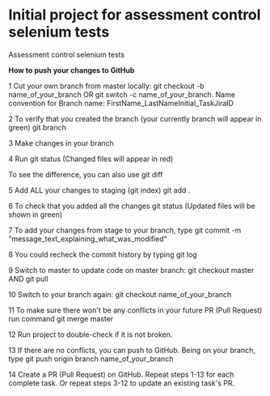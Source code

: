 # Initial project for assessment control selenium tests 

Assessment control selenium tests

**How to push your changes to GitHub** 

1 Cut your own branch from master locally: git checkout -b name_of_your_branch OR git switch -c name_of_your_branch. 
Name convention for Branch name: FirstName_LastNameInitial_TaskJiraID

2 To verify that you created the branch (your currently branch will appear in green) git branch

3 Make changes in your branch

4 Run git status (Changed files will appear in red)

To see the difference, you can also use git diff

5 Add ALL your changes to staging (git index) git add .

6 To check that you added all the changes git status (Updated files will be shown in green)

7 To add your changes from stage to your branch, type git commit -m “message_text_explaining_what_was_modified"

8 You could recheck the commit history by typing git log

9 Switch to master to update code on master branch: git checkout master AND git pull

10 Switch to your branch again: git checkout name_of_your_branch

11 To make sure there won't be any conflicts in your future PR (Pull Request) run command git merge master

12 Run project to double-check if it is not broken.

13 If there are no conflicts, you can push to GitHub. Being on your branch, type git push origin branch name_of_your_branch

14 Create a PR (Pull Request) on GitHub. Repeat steps 1-13 for each complete task. Or repeat steps 3-12 to update an existing task's PR.

